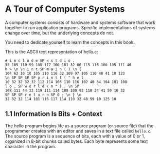 # A Tour of Computer Systems

A computer systems consists of hardware and systems software that work together to run
application programs. Specific implementations of systems change over time, but the
underlying concepts do not.

You need to dedicate yourself to learn the concepts in this book.

This is the ASCII text representation of hello.c:

```text
# i n c l u d e SP < s t d i o .
35 105 110 99 108 117 100 101 32 60 115 116 100 105 111 46
h > \n \n i n t SP m a i n ( ) \n {
104 62 10 10 105 110 116 32 109 97 105 110 40 41 10 123
\n SP SP SP SP p r i n t f ( " h e l
10 32 32 32 32 112 114 105 110 116 102 40 34 104 101 108
l o , SP w o r l d \ n " ) ; \n SP
108 111 44 32 119 111 114 108 100 92 110 34 41 59 10 32
SP SP SP r e t u r n SP 0 ; \n } \n
32 32 32 114 101 116 117 114 110 32 48 59 10 125 10
```

## 1.1 Information Is Bits + Context

The hello program begins life as a source program (or source file) that the programmer
creates with an editor and saves in a text file called `hello.c`. The source program
is a sequence of bits, each with a value of 0 or 1, organized in 8-bit chunks called
bytes. Each byte represents some text character in the program.